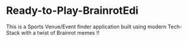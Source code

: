 # Ready-to-Play-BrainrotEdi
This is a Sports Venue/Event finder application built using modern Tech-Stack with a twist of Brainrot memes !!

